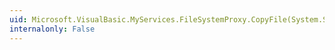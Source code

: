 ```yaml
---
uid: Microsoft.VisualBasic.MyServices.FileSystemProxy.CopyFile(System.String,System.String,Microsoft.VisualBasic.FileIO.UIOption)
internalonly: False
---
```

